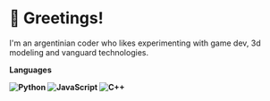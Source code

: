 # 👋 Greetings!

I'm an argentinian coder who likes experimenting with game dev, 3d modeling and vanguard technologies.

<b>Languages<b>
<br>

![Python](https://img.shields.io/badge/Language-Python-blue?style=flat-square&logo=python)
![JavaScript](https://img.shields.io/badge/Language-JavaScript-yellow?style=flat-square&logo=javascript)
![C++](https://img.shields.io/badge/Language-C-blue?style=flat-square&logo=cplusplus)
